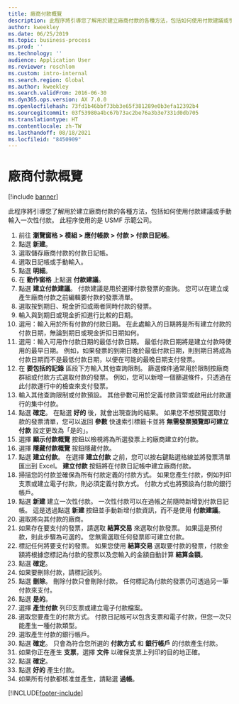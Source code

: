 ```yaml
---
title: 廠商付款概覽
description: 此程序將引導您了解用於建立廠商付款的各種方法，包括如何使用付款建議或手動輸入一次性付款。
author: kweekley
ms.date: 06/25/2019
ms.topic: business-process
ms.prod: ''
ms.technology: ''
audience: Application User
ms.reviewer: roschlom
ms.custom: intro-internal
ms.search.region: Global
ms.author: kweekley
ms.search.validFrom: 2016-06-30
ms.dyn365.ops.version: AX 7.0.0
ms.openlocfilehash: 73fd1b46bbf73bb3e65f381289e0b3efa12392b4
ms.sourcegitcommit: 03f53980a4bc67b73ac2be76a3b3e7331d0db705
ms.translationtype: HT
ms.contentlocale: zh-TW
ms.lasthandoff: 08/18/2021
ms.locfileid: "8450909"
---
```

# <a name="vendor-payment-overview"></a>廠商付款概覽

[!include [banner](../../includes/banner.md)]

此程序將引導您了解用於建立廠商付款的各種方法，包括如何使用付款建議或手動輸入一次性付款。 此程序使用的是 USMF 示範公司。

1. 前往 **瀏覽窗格 > 模組 > 應付帳款 > 付款 > 付款日記帳**。
2. 點選 **新建**。
3. 選取儲存廠商付款的付款日記帳。 
4. 選取日記帳或手動輸入。
5. 點選 **明細**。
6. 在 **動作窗格** 上點選 **付款建議**。
7. 點選 **建立付款建議**。 付款建議是用於選擇付款發票的查詢。 您可以在建立或產生廠商付款之前編輯要付款的發票清單。
8. 選取按到期日、現金折扣或兩者同時付款的發票。 
9. 輸入與到期日或現金折扣進行比較的日期。 
10. 選用：輸入用於所有付款的付款日期。 在此處輸入的日期將是所有建立付款的付款日期，無論到期日或現金折扣日期如何。  
11. 選用：輸入可用作付款日期的最低付款日期。 最低付款日期將是建立付款時使用的最早日期。 例如，如果發票的到期日晚於最低付款日期，則到期日將成為付款日期而不是最低付款日期，以便在可能的最晚日期支付發票。
12. 在 **要包括的記錄** 區段下方輸入其他查詢限制。 篩選條件通常用於限制按廠商群組或付款方式選取付款的發票。 例如，您可以新增一個篩選條件，只透過在此付款運行中的檢查來支付發票。
13. 輸入其他查詢限制或付款預設。 其他參數可用於定義付款貨幣或啟用此付款運行的集中付款。  
14. 點選 **確定**。 在點選 **好的** 後，就會出現查詢的結果。 如果您不想預覽選取付款的發票清單，您可以返回 **參數** 快速索引標籤卡並將 **無需發票預覽即可建立付款** 設定更改為「是的」。  
15. 選擇 **顯示付款概覽** 按鈕以檢視將為所選發票上的廠商建立的付款。
16. 選擇 **隱藏付款概覽** 按鈕隱藏付款。 
17. 點選 **建立付款**。 在選擇 **建立付款** 之前，您可以按右鍵點選格線並將發票清單匯出到 Excel。 **建立付款** 按鈕將在付款日記帳中建立廠商付款。  
18. 掃描您的付款並確保為所有付款定義的付款方式。 如果您產生付款，例如列印支票或建立電子付款，則必須定義付款方式。 付款方式也將預設為付款的銀行帳戶。  
19. 點選 **新建** 建立一次性付款。 一次性付款可以在過帳之前隨時新增到付款日記帳。 這是透過點選 **新建** 按鈕並手動新增付款資訊，而不是使用 **付款建議**。  
20. 選取將向其付款的廠商。
21. 如果存在要支付的發票，請選取 **結算交易** 來選取付款發票。 如果這是預付款，則此步驟為可選的。 您無需選取任何發票即可建立付款。 
22. 標記任何將要支付的發票。 如果您使用 **結算交易** 選取要付款的發票，付款金額將根據您標記為付款的發票以及您輸入的金額自動計算 **結算金額**。
23. 點選 **確定**。
24. 如果要刪除付款，請標記該列。
25. 點選 **刪除**。 刪除付款只會刪除付款。 任何標記為付款的發票仍可透過另一筆付款來支付。
26. 點選 **是的**。
27. 選擇 **產生付款** 列印支票或建立電子付款檔案。
28. 選取您要產生的付款方式。 付款日記帳可以包含支票和電子付款，但您一次只能產生一種付款類型。
29. 選取產生付款的銀行帳戶。
30. 點選 **確定**。 只會為符合您所選的 **付款方式** 和 **銀行帳戶** 的付款產生付款。
31. 如果你正在產生 **支票**，選擇 **文件** 以確保支票上列印的目的地正確。
32. 點選 **確定**。
33. 點選 **好的** 產生付款。
34. 如果所有付款都核准並產生，請點選 **過帳**。 



[!INCLUDE[footer-include](../../../includes/footer-banner.md)]
